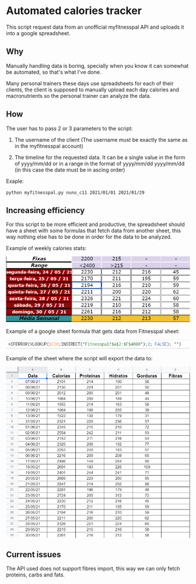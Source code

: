 # Automated calories tracker

This script request data from an unofficial myfitnesspal API and uploads it into a google spreadsheet.

## Why

Manually handling data is boring, specially when you know it can somewhat be automated, so that's what I've done.

Many personal trainers these days use spreadsheets for each of their clients, the client is supposed to manually upload each day calories and macronutrients so the personal trainer can analyze the data.

## How

The user has to pass 2 or 3 parameters to the script:

1. The username of the client (The username must be exactly the same as in the myfitnesspal account)

2. The timeline for the requested data. It can be a single value in the form of yyyy/mm/dd or in a range in the format of yyyy/mm/dd yyyy/mm/dd (in this case the date must be in ascing order)

Exaple:

```
python myfitnesspal.py nuno_c11 2021/01/01 2021/01/29
```


## Increasing efficiency

For this script to be more efficient and productive, the spreadsheet should have a sheet with some formulas that fetch data from another sheet, this way nothing else has to be done in order for the data to be analyzed.

Example of weekly calories stats:

![weekly_tracking_example](./images/weekly_tracking.png)

Example of a google sheet formula that gets data from Fitnesspal sheet:

![google_sheets_formula](./images/formula_example.png)

Example of the sheet where the script will export the data to:

![Fitnesspal_sheet](./images/fitnesspall_sheet.png)

## Current issues

The API used does not support fibres import, this way we can only fetch proteins, carbs and fats.
